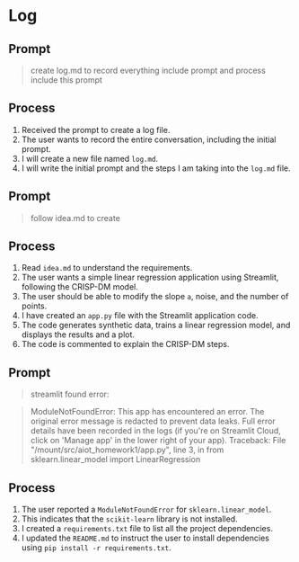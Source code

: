 # Log

## Prompt

> create log.md to record everything include prompt and process include this prompt

## Process

1.  Received the prompt to create a log file.
2.  The user wants to record the entire conversation, including the initial prompt.
3.  I will create a new file named `log.md`.
4.  I will write the initial prompt and the steps I am taking into the `log.md` file.

## Prompt

> follow idea.md to create

## Process

1.  Read `idea.md` to understand the requirements.
2.  The user wants a simple linear regression application using Streamlit, following the CRISP-DM model.
3.  The user should be able to modify the slope `a`, noise, and the number of points.
4.  I have created an `app.py` file with the Streamlit application code.
5.  The code generates synthetic data, trains a linear regression model, and displays the results and a plot.
6.  The code is commented to explain the CRISP-DM steps.

## Prompt

> streamlit found error:

> ModuleNotFoundError: This app has encountered an error. The original error message is redacted to prevent data leaks. Full error details have been recorded in the logs (if you're on Streamlit Cloud, click on 'Manage app' in the lower right of your app).
> Traceback:
> File "/mount/src/aiot_homework1/app.py", line 3, in <module>
> from sklearn.linear_model import LinearRegression

## Process

1.  The user reported a `ModuleNotFoundError` for `sklearn.linear_model`.
2.  This indicates that the `scikit-learn` library is not installed.
3.  I created a `requirements.txt` file to list all the project dependencies.
4.  I updated the `README.md` to instruct the user to install dependencies using `pip install -r requirements.txt`.
